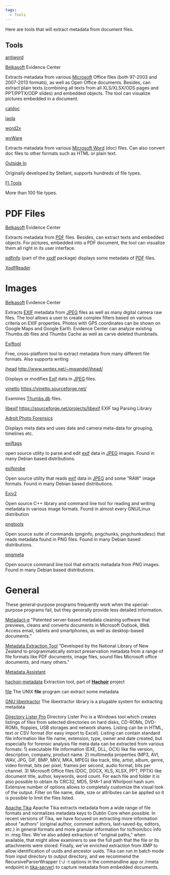 ```yaml
---
tags:
  - Tools
---
```

Here are tools that will extract metadata from document files.

## Tools

[antiword](http://www.winfield.demon.nl/)

<!-- -->

[Belkasoft](belkasoft.md) Evidence Center

Extracts metadata from various [Microsoft](microsoft.md) Office
files (both 97-2003 and 2007-2013 formats), as well as Open Office
documents. Besides, can extract plain texts (combining all texts from
all XLS/XLSX/ODS pages and PPT/PPTX/ODP slides) and embedded objects.
The tool can visualize pictures embedded in a document.

<!-- -->

[catdoc](http://www.45.free.net/~vitus/software/catdoc/)

<!-- -->

[laola](http://user.cs.tu-berlin.de/~schwartz/pmh/index.html)

<!-- -->

[word2x](https://word2x.sourceforge.net/)

<!-- -->

[wvWare](https://wvware.sourceforge.net/)

Extracts metadata from various [Microsoft Word](microsoft_office.md) (doc)
files. Can also convert doc files to other formats such as HTML or plain text.

<!-- -->

[Outside In](http://www.oracle.com/technology/products/content-management/oit/oit_all.html)

Originally developed by Stellant, supports hundreds of file types.

<!-- -->

[FI Tools](https://www.fid3.com/)

More than 100 file types.

# PDF Files

[Belkasoft](belkasoft.md) Evidence Center

Extracts metadata from [PDF](pdf.md) files. Besides, can extract
texts and embedded objects. For pictures, embedded into a PDF document,
the tool can visualize them all right in its user interface.

<!-- -->

[pdfinfo](pdfinfo.md) (part of the [xpdf](xpdf.md)
package) displays some metadata of [PDF](pdf.md) files.

[XpdfReader](https://www.xpdfreader.com/index.html)

# Images

[Belkasoft](belkasoft.md) Evidence Center

Extracts [EXIF](exif.md) metadata from [JPEG](jpeg.md)
files as well as many digital camera raw files. The tool allows a user
to create complex filters based on various criteria on EXIF properties.
Photos with GPS coordinates can be shown on Google Maps and Google
Earth. Evidence Center can analyze existing Thumbs.db files and Thumbs
Cache as well as carve deleted thumbnails.

<!-- -->

[Exiftool](exiftool.md)

Free, cross-platform tool to extract metadata from many different file
formats. Also supports writing

<!-- -->

[jhead](jhead.md)
<http://www.sentex.net/~mwandel/jhead/>

Displays or modifies [Exif](exif.md) data in
[JPEG](jpeg.md) files.

<!-- -->

[vinetto](vinetto.md)
<https://vinetto.sourceforge.net/>

Examines [Thumbs.db](thumbs.db.md) files.

<!-- -->

[libexif](libexif.md)
<https://sourceforge.net/projects/libexif> EXIF tag Parsing Library

<!-- -->

[Adroit Photo Forensics](adroit_photo_forensics.md)

Displays meta data and uses date and camera meta-data for grouping,
timelines etc.

<!-- -->

[exiftags](https://johnst.org/sw/exiftags/)

open source utility to parse and edit [exif](exif.md) data in
[JPEG](jpeg.md) images. Found in many Debian based
distributions.

<!-- -->

[exifprobe](https://www.virtual-cafe.com/~dhh/tools.d/exifprobe.d/exifprobe.html)

Open source utility that reads [exif](exif.md) data in
[JPEG](jpeg.md) and some "RAW" image formats. Found in many
Debian based distributions.

<!-- -->

[Exiv2](https://exiv2.org/)

Open source C++ library and command line tool for reading and writing
metadata in various image formats. Found in almost every GNU/Linux
distribution

<!-- -->

[pngtools](http://www.stillhq.com/pngtools/)

Open source suite of commands (pnginfo, pngchunks, pngchunksdesc) that reads
metadata found in PNG files. Found in many Debian based distributions.

<!-- -->

[pngmeta](https://sourceforge.net/projects/pmt/files/)

Open source command line tool that extracts metadata from PNG images. Found in
many Debian based distributions.

# General

These general-purpose programs frequently work when the special-purpose
programs fail, but they generally provide less detailed information.

[Metadact-e](https://www.litera.com/products/legal/metadact/)
"Patented server-based metadata cleaning software that previews, cleans
and converts documents in Microsoft Outlook, Web Access email, tablets
and smartphones, as well as desktop-based documents."

<!-- -->

[Metadata Extraction Tool](https://meta-extractor.sourceforge.net/)
"Developed by the National Library of New Zealand to programmatically
extract preservation metadata from a range of file formats like PDF
documents, image files, sound files Microsoft office documents, and many
others."

<!-- -->

[Metadata Assistant](http://www.thepaynegroup.com/products/metadata/)

<!-- -->

[hachoir-metadata](hachoir.md)
Extraction tool, part of **[Hachoir](hachoir.md)** project

<!-- -->

[file](file.md)
The UNIX **file** program can extract some metadata

<!-- -->

[GNU libextractor](https://www.gnunet.org/en/)
The libextractor library is a plugable system for extracting metadata

<!-- -->

[Directory Lister Pro](https://www.krksoft.com/)
Directory Lister Pro is a Windows tool which creates listings of files
from selected directories on hard disks, CD-ROMs, DVD-ROMs, floppies,
USB storages and network shares. Listing can be in HTML, text or CSV
format (for easy import to Excel). Listing can contain standard file
information like file name, extension, type, owner and date created, but
especially for forensic analysis file meta data can be extracted from
various formats: 1) executable file information (EXE, DLL, OCX) like
file version, description, company, product name. 2) multimedia
properties (MP3, AVI, WAV, JPG, GIF, BMP, MKV, MKA, MPEG) like track,
title, artist, album, genre, video format, bits per pixel, frames per
second, audio format, bits per channel. 3) Microsoft Office files (DOC,
DOCX, XLS, XLSX, PPT, PPTX) like document title, author, keywords, word
count. For each file and folder it is also possible to obtain its CRC32,
MD5, SHA-1 and Whirlpool hash sum. Extensive number of options allows to
completely customize the visual look of the output. Filter on file name,
date, size or attributes can be applied so it is possible to limit the
files listed.

<!-- -->

[Apache Tika](https://tika.apache.org/)
Apache Tika extracts metadata from a wide range of file formats and
normalizes metadata keys to Dublin Core when possible. In recent
versions of Tika, we have focused on extracting more information about
"authors" (original author, comment authors, last-saved-by, editors,
etc.) in general formats and more granular information for to/from/bcc
info in .msg files. We've also added extraction of "original paths,"
when available, that might allow examiners to see the full path that the
file or its attachments were stored. Finally, we've enriched extraction
from XMP to allow identification of uuids and ancestor uuids. Tika can
run in batch mode from input directory to output directory, and we
recommend the RecursiveParserWrapper (-J -t options in the commandline
app or /rmeta endpoint in
[tika-server](https://cwiki.apache.org/confluence/display/tika/TikaJAXRS)) to capture
metadata from embedded documents.
